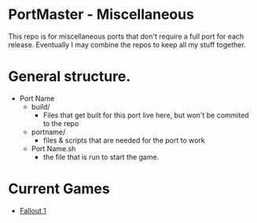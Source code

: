 # PortMaster - Miscellaneous

This repo is for miscellaneous ports that don't require a full port for each release. Eventually I may combine the repos to keep all my stuff together.


# General structure.

- Port Name
  - build/
    - Files that get built for this port live here, but won't be commited to the repo
  - portname/
    - files & scripts that are needed for the port to work
  - Port Name.sh
    - the file that is run to start the game.


# Current Games

- [Fallout 1](https://github.com/kloptops/Portmaster-misc/tree/main/Fallout+1)
